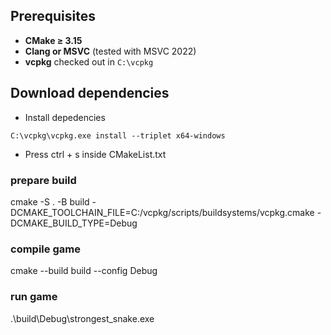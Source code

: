 ## Prerequisites

- **CMake ≥ 3.15**
- **Clang or MSVC** (tested with MSVC 2022)
- **vcpkg** checked out in `C:\vcpkg`

## Download dependencies

- Install depedencies

```
C:\vcpkg\vcpkg.exe install --triplet x64-windows
```

- Press ctrl + s inside CMakeList.txt

### prepare build

cmake -S . -B build -DCMAKE_TOOLCHAIN_FILE=C:/vcpkg/scripts/buildsystems/vcpkg.cmake -DCMAKE_BUILD_TYPE=Debug

### compile game

cmake --build build --config Debug

### run game

.\build\Debug\strongest_snake.exe
